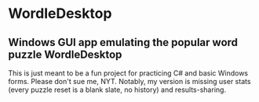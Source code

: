 # WordleDesktop
## Windows GUI app emulating the popular word puzzle WordleDesktop

This is just meant to be a fun project for practicing C# and basic Windows forms. Please don't sue me, NYT. Notably, my version is missing user stats (every puzzle reset is a blank slate, no history) and results-sharing.
